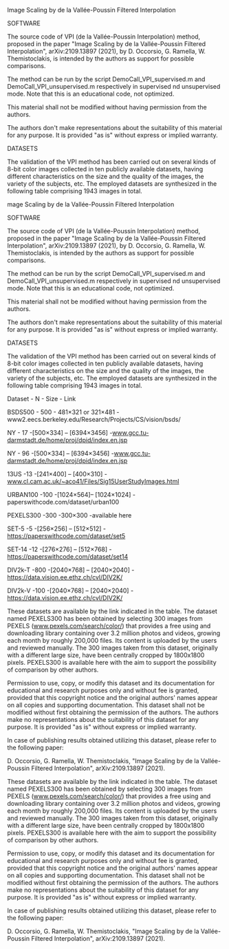 Image Scaling by de la Vallée-Poussin Filtered Interpolation

SOFTWARE

The source code of  VPI (de la Vallée-Poussin Interpolation) method, proposed in the paper "Image Scaling by de la Vallée-Poussin Filtered Interpolation", arXiv:2109.13897 (2021), by D. Occorsio, G. Ramella, W. Themistoclakis, is intended by the authors as  support for possible  comparisons. 

The method can be run by the script DemoCall_VPI_supervised.m and DemoCall_VPI_unsupervised.m respectively in supervised nd unsupervised mode. Note that this is an educational code, not optimized.

This material shall not be modified without having permission from the authors. 

The authors don't make representations about the suitability of this material for any purpose. It is provided "as is" without express or implied warranty.

DATASETS

The validation of the VPI method has been carried out on several kinds of 8-bit color images collected in ten publicly available datasets, having different characteristics on the size and the quality of the images, the variety of the subjects, etc. The employed datasets are synthesized in the following table comprising 1943 images in total.

mage Scaling by de la Vallée-Poussin Filtered Interpolation

SOFTWARE

The source code of VPI (de la Vallée-Poussin Interpolation) method, proposed in the paper "Image Scaling by de la Vallée-Poussin Filtered Interpolation", arXiv:2109.13897 (2021), by D. Occorsio, G. Ramella, W. Themistoclakis, is intended by the authors as support for possible comparisons.

The method can be run by the script DemoCall_VPI_supervised.m and DemoCall_VPI_unsupervised.m respectively in supervised nd unsupervised mode. Note that this is an educational code, not optimized.

This material shall not be modified without having permission from the authors.

The authors don't make representations about the suitability of this material for any purpose. It is provided "as is" without express or implied warranty.

DATASETS

The validation of the VPI method has been carried out on several kinds of 8-bit color images collected in ten publicly available datasets, having different characteristics on the size and the quality of the images, the variety of the subjects, etc. The employed datasets are synthesized in the following table comprising 1943 images in total.

Dataset - N - Size - Link

BSDS500 - 500 - 481×321 or 321×481 - www2.eecs.berkeley.edu/Research/Projects/CS/vision/bsds/

NY - 17 -[500×334] – [6394×3456] -www.gcc.tu-darmstadt.de/home/proj/dpid/index.en.jsp

NY - 96 -[500×334] – [6394×3456] -www.gcc.tu-darmstadt.de/home/proj/dpid/index.en.jsp

13US -13 -[241×400] – [400×310] -www.cl.cam.ac.uk/~aco41/Files/Sig15UserStudyImages.html

URBAN100 -100 -[1024×564]– [1024×1024] -paperswithcode.com/dataset/urban100

PEXELS300 -300 -300×300 -available here

SET-5 -5 -[256×256] – [512×512] -https://paperswithcode.com/dataset/set5

SET-14 -12 -[276×276] – [512×768] -https://paperswithcode.com/dataset/set14

DIV2k-T -800 -[2040×768] – [2040×2040] -https://data.vision.ee.ethz.ch/cvl/DIV2K/

DIV2k-V -100 -[2040×768] – [2040×2040] -https://data.vision.ee.ethz.ch/cvl/DIV2K/

These datasets are available by the link indicated in the table. The dataset named PEXELS300 has been obtained by selecting 300 images from PEXELS (www.pexels.com/search/color/) that provides a free using and downloading library containing over 3.2 million photos and videos, growing each month by roughly 200,000 files. Its content is uploaded by the users and reviewed manually. The 300 images taken from this dataset, originally with a different large size, have been centrally cropped by 1800x1800 pixels. PEXELS300 is available here with the aim to support the possibility of comparison by other authors.

Permission to use, copy, or modify this dataset and its documentation for educational and research purposes only and without fee is granted, provided that this copyright notice and the original authors' names appear on all copies and supporting documentation. This dataset shall not be modified without first obtaining the permission of the authors. The authors make no representations about the suitability of this dataset for any purpose. It is provided "as is" without express or implied warranty.

In case of publishing results obtained utilizing this dataset, please refer to the following paper:

D. Occorsio, G. Ramella, W. Themistoclakis, "Image Scaling by de la Vallée-Poussin Filtered Interpolation", arXiv:2109.13897 (2021).

These datasets are available by the link indicated in the table. The dataset named PEXELS300 has been obtained by selecting 300 images from PEXELS (www.pexels.com/search/color/) that provides a free using and downloading library containing over 3.2 million photos and videos, growing each month by roughly 200,000 files. Its content is uploaded by the users and reviewed manually. The 300 images taken from this dataset, originally with a different large size, have been centrally cropped by 1800x1800 pixels. PEXELS300 is available here with the aim to support the possibility of comparison by other authors. 

Permission to use, copy, or modify this dataset and its documentation for educational and research purposes only and without fee is granted, provided that this copyright notice and the original authors' names appear on all copies and supporting documentation.
This dataset shall not be modified without first obtaining the permission of the authors. 
The authors make no representations about the suitability of this dataset for any purpose. It is provided "as is" without express or implied warranty.

In case of publishing results obtained utilizing this dataset, please refer to the following paper:

D. Occorsio, G. Ramella, W. Themistoclakis, "Image Scaling by de la Vallée-Poussin Filtered Interpolation",  arXiv:2109.13897 (2021).


